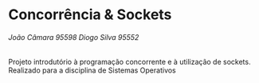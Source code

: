 # Concorrência & Sockets
###### João Câmara 95598   Diogo Silva 95552

Projeto introdutório à programação concorrente e à utilização de sockets. Realizado para a disciplina de Sistemas Operativos
